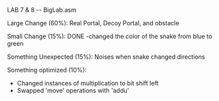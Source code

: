 LAB 7 & 8 -- BigLab.asm

Large Change (60%):
Real Portal, Decoy Portal, and obstacle

Small Change (15%): DONE
-changed the color of the snake from blue to green

Something Unexpected (15%):
Noises when snake changed directions

Something optimized (10%):
- Changed instances of multiplication to bit shift left 
- Swapped 'move' operations with 'addu'
